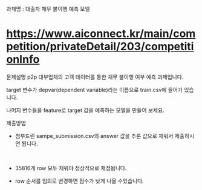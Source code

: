 과제명 : 대출자 채무 불이행 예측 모델

# https://www.aiconnect.kr/main/competition/privateDetail/203/competitionInfo

문제설명
p2p 대부업체의 고객 데이터를 통한 채무 불이행 여부 예측 과제입니다.

target 변수가 depvar(dependent variable)라는 이름으로 train.csv에 들어가 있습니다.

나머지 변수들을 feature로 target 값을 예측하는 모델을 만들어 보세요.



제출방법
- 첨부드린 sampe_submission.csv의 answer 값을 추론 값으로 채워서 제출하시면 됩니다.




﻿﻿﻿﻿﻿

- 35816개 row 모두 채워야 정상적으로 채점됩니다.

- row 순서를 임의로 변경하면 점수가 낮게 나올 수있습니다.


